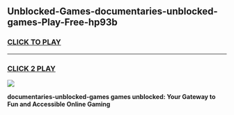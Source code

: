 
## Unblocked-Games-documentaries-unblocked-games-Play-Free-hp93b
<h3>
<a href="https://premium76.site?title=documentaries-unblocked-games&ref=15A">CLICK TO PLAY</a></h3>
<hr>

<h3>
<a href="https://premium76.site?title=documentaries-unblocked-games&ref=15A">CLICK 2 PLAY</a>
  
</h3>

<a href="https://premium76.site?title=documentaries-unblocked-games&ref=15A"><img src="https://clearcache.store/games.png"></a>


**documentaries-unblocked-games games unblocked: Your Gateway to Fun and Accessible Online Gaming**
